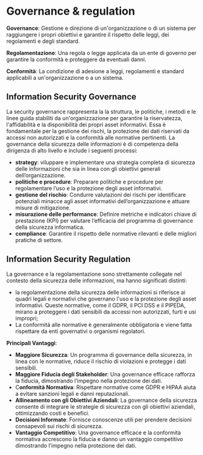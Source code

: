 # Governance & regulation

**Governance**: Gestione e direzione di un'organizzazione o di un sistema per raggiungere i propri obiettivi e garantire il rispetto delle leggi, dei regolamenti e degli standard.

**Regolamentazione**: Una regola o legge applicata da un ente di governo per garantire la conformità e proteggere da eventuali danni.

**Conformità**: La condizione di adesione a leggi, regolamenti e standard applicabili a un'organizzazione o a un sistema.

## Information Security Governance
La security governance rappresenta la la struttura, le politiche, i metodi e le linee guida stabiliti da un'organizzazione per garantire la riservatezza, l'affidabilità e la disponibilità dei propri asset informativi. Essa è fondamentale per la gestione dei rischi, la protezione dei dati riservati da accessi non autorizzati e la conformità alle normative pertinenti. La governance della sicurezza delle informazioni è di competenza della dirigenza di alto livello e include i seguenti processi: 
- **strategy**: viluppare e implementare una strategia completa di sicurezza delle informazioni che sia in linea con gli obiettivi generali dell’organizzazione.
- **politiche e procedure**: Preparare politiche e procedure per regolamentare l’uso e la protezione degli asset informativi.
- **gestione del rischio**: Condurre valutazioni dei rischi per identificare potenziali minacce agli asset informativi dell’organizzazione e attuare misure di mitigazione.
- **misurazione delle performance**: Definire metriche e indicatori chiave di prestazione (KPI) per valutare l’efficacia del programma di governance della sicurezza informatica.
- **compliance**: Garantire il rispetto delle normative rilevanti e delle migliori pratiche di settore.

## Information Security Regulation
La governance e la regolamentazione sono strettamente collegate nel contesto della sicurezza delle informazioni, ma hanno significati distinti: 
- la regolamentazione della sicurezza delle informazioni si riferisce ai quadri legali e normativi che governano l'uso e la protezione degli asset informativi. Queste normative, come il GDPR, il PCI DSS e il PIPEDA, mirano a proteggere i dati sensibili da accessi non autorizzati, furti e usi impropri;
- La conformità alle normative è generalmente obbligatoria e viene fatta rispettare da enti governativi o organismi regolatori.

**Principali Vantaggi**:
- **Maggiore Sicurezza**: Un programma di governance della sicurezza, in linea con le normative, riduce il rischio di violazioni e protegge i dati sensibili.
- **Maggiore Fiducia degli Stakeholder**: Una governance efficace rafforza la fiducia, dimostrando l’impegno nella protezione dei dati.
- C**onformità Normativa**: Rispettare normative come GDPR e HIPAA aiuta a evitare sanzioni legali e danni reputazionali.
- **Allineamento con gli Obiettivi Aziendali**: La governance della sicurezza consente di integrare le strategie di sicurezza con gli obiettivi aziendali, ottimizzando costi e benefici.
- **Decisioni Informate**: Fornisce conoscenze utili per prendere decisioni consapevoli sui rischi di sicurezza.
- **Vantaggio Competitivo**: Una governance efficace e la conformità normativa accrescono la fiducia e danno un vantaggio competitivo dimostrando l’impegno nella protezione dei dati.





